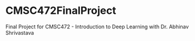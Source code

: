 # CMSC472FinalProject
Final Project for CMSC472 - Introduction to Deep Learning with Dr. Abhinav Shrivastava
